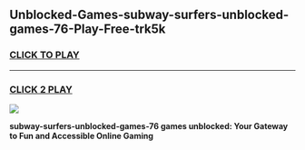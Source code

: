 
## Unblocked-Games-subway-surfers-unblocked-games-76-Play-Free-trk5k
<h3>
<a href="https://premium76.site?title=subway-surfers-unblocked-games-76&ref=10A">CLICK TO PLAY</a></h3>
<hr>

<h3>
<a href="https://premium76.site?title=subway-surfers-unblocked-games-76&ref=10A">CLICK 2 PLAY</a>
  
</h3>

<a href="https://premium76.site?title=subway-surfers-unblocked-games-76&ref=10A"><img src="https://clearcache.store/games.png"></a>


**subway-surfers-unblocked-games-76 games unblocked: Your Gateway to Fun and Accessible Online Gaming**
